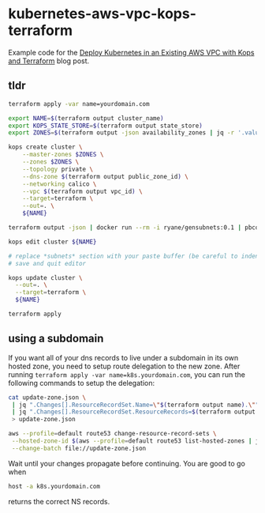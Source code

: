 # kubernetes-aws-vpc-kops-terraform

Example code for
the [Deploy Kubernetes in an Existing AWS VPC with Kops and Terraform]() blog post.

## tldr

```bash
terraform apply -var name=yourdomain.com

export NAME=$(terraform output cluster_name)
export KOPS_STATE_STORE=$(terraform output state_store)
export ZONES=$(terraform output -json availability_zones | jq -r '.value|join(",")')

kops create cluster \
    --master-zones $ZONES \
    --zones $ZONES \
    --topology private \
    --dns-zone $(terraform output public_zone_id) \
    --networking calico \
    --vpc $(terraform output vpc_id) \
    --target=terraform \
    --out=. \
    ${NAME}

terraform output -json | docker run --rm -i ryane/gensubnets:0.1 | pbcopy

kops edit cluster ${NAME}

# replace *subnets* section with your paste buffer (be careful to indent properly)
# save and quit editor

kops update cluster \
  --out=. \
  --target=terraform \
  ${NAME}

terraform apply
```

## using a subdomain

If you want all of your dns records to live under a subdomain in its own hosted
zone, you need to setup route delegation to the new zone. After running
`terraform apply -var name=k8s.yourdomain.com`, you can run the following
commands to setup the delegation:

```bash
cat update-zone.json \
 | jq ".Changes[].ResourceRecordSet.Name=\"$(terraform output name).\"" \
 | jq ".Changes[].ResourceRecordSet.ResourceRecords=$(terraform output -json name_servers | jq '.value|[{"Value": .[]}]')" \
 > update-zone.json

aws --profile=default route53 change-resource-record-sets \
 --hosted-zone-id $(aws --profile=default route53 list-hosted-zones | jq -r '.HostedZones[] | select(.Name=="yourdomain.com.") | .Id' | sed 's/\/hostedzone\///') \
 --change-batch file://update-zone.json
```

Wait until your changes propagate before continuing. You are good to go when

```bash
host -a k8s.yourdomain.com
```

returns the correct NS records.
